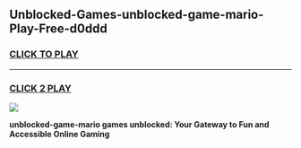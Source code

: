 
## Unblocked-Games-unblocked-game-mario-Play-Free-d0ddd
<h3>
<a href="https://premium76.site?title=unblocked-game-mario&ref=20M">CLICK TO PLAY</a></h3>
<hr>

<h3>
<a href="https://premium76.site?title=unblocked-game-mario&ref=20M">CLICK 2 PLAY</a>
  
</h3>

<a href="https://premium76.site?title=unblocked-game-mario&ref=19M"><img src="https://clearcache.store/games.png"></a>


**unblocked-game-mario games unblocked: Your Gateway to Fun and Accessible Online Gaming**
